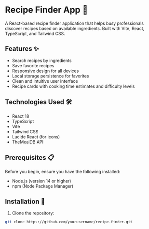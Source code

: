 # Recipe Finder App 🍳

A React-based recipe finder application that helps busy professionals discover recipes based on available ingredients. Built with Vite, React, TypeScript, and Tailwind CSS.

## Features ✨

- Search recipes by ingredients
- Save favorite recipes
- Responsive design for all devices
- Local storage persistence for favorites
- Clean and intuitive user interface
- Recipe cards with cooking time estimates and difficulty levels

## Technologies Used 🛠️

- React 18
- TypeScript
- Vite
- Tailwind CSS
- Lucide React (for icons)
- TheMealDB API

## Prerequisites 📋

Before you begin, ensure you have the following installed:
- Node.js (version 14 or higher)
- npm (Node Package Manager)

## Installation 🚀

1. Clone the repository:
```bash
git clone https://github.com/yourusername/recipe-finder.git
